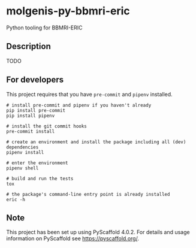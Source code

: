 # molgenis-py-bbmri-eric

Python tooling for BBMRI-ERIC


## Description

TODO

## For developers
This project requires that you have `pre-commit` and `pipenv` installed.

```
# install pre-commit and pipenv if you haven't already 
pip install pre-commit
pip install pipenv

# install the git commit hooks
pre-commit install

# create an environment and install the package including all (dev) dependencies
pipenv install

# enter the environment
pipenv shell

# build and run the tests
tox

# the package's command-line entry point is already installed
eric -h
```


## Note

This project has been set up using PyScaffold 4.0.2. For details and usage
information on PyScaffold see https://pyscaffold.org/.

